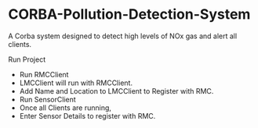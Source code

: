 # CORBA-Pollution-Detection-System
A Corba system designed to detect high levels of NOx gas and alert all clients.

Run Project 
- Run RMCClient 
- LMCClient will run with RMCClient.
- Add Name and Location to LMCClient to Register with RMC.
- Run SensorClient
- Once all Clients are running,
- Enter Sensor Details to register with RMC. 
